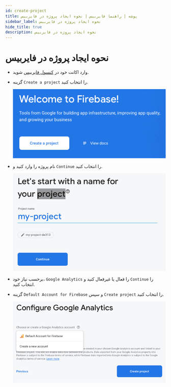 ```yaml
---
id: create-project
title: پوشه | راهنما فایربیس | نحوه ایجاد پروژه در فایربیس 
sidebar_label: نحوه ایجاد پروژه در فایربیس    
hide_title: true
description: نحوه ایجاد پروژه در فایربیس
---
```


# نحوه ایجاد پروژه در فایربیس

* وارد اکانت خود در [کنسول فایربیس](https://console.firebase.google.com) شوید.
* گزینه `Create a project` را انتخاب کنید.

    ![create project in firebase](/img/ios/create-project-01.png)

* نام پروژه را وارد کنید و `Continue` را انتخاب کنید.

    ![create project in firebase](/img/ios/create-project-02.png)

* برحسب نیاز خود، `Google Analytics` را فعال یا غیرفعال کنید و `Continue` را انتخاب کنید.
* گزینه `Default Account for Firebase` و سپس `Create project` را انتخاب کنید.

    ![create project in firebase](/img/ios/create-project-03.png)